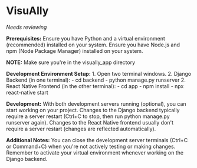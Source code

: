 # VisuAlly
_Needs reviewing_

**Prerequisites:**
    Ensure you have Python and a virtual environment (recommended) installed on your system.
    Ensure you have Node.js and npm (Node Package Manager) installed on your system.

**NOTE:** Make sure you're in the visually_app directory

**Development Environment Setup:**
    1. Open two terminal windows.
    2. Django Backend (in one terminal):
        - cd backend
        - python manage.py runserver
    2. React Native Frontend (in the other terminal):
        - cd app
        - npm install
        - npx react-native start

**Development:**
    With both development servers running (optional), you can start working on your project.
    Changes to the Django backend typically require a server restart (Ctrl+C to stop, then run python manage.py runserver again).
    Changes to the React Native frontend usually don't require a server restart (changes are reflected automatically).

**Additional Notes:**
    You can close the development server terminals (Ctrl+C or Command+C) when you're not actively testing or making changes.
    Remember to activate your virtual environment whenever working on the Django backend.
